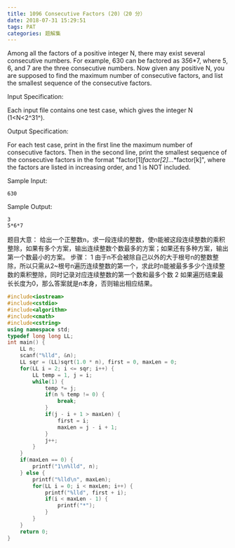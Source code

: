 ```yaml
---
title: 1096 Consecutive Factors (20)（20 分）
date: 2018-07-31 15:29:51
tags: PAT
categories: 题解集
---
```


Among all the factors of a positive integer N, there may exist several consecutive numbers. For example, 630 can be factored as 3*5*6*7, where 5, 6, and 7 are the three consecutive numbers. Now given any positive N, you are supposed to find the maximum number of consecutive factors, and list the smallest sequence of the consecutive factors.

Input Specification:

Each input file contains one test case, which gives the integer N (1<N<2^31^).

Output Specification:

For each test case, print in the first line the maximum number of consecutive factors. Then in the second line, print the smallest sequence of the consecutive factors in the format "factor[1]*factor[2]*...*factor[k]", where the factors are listed in increasing order, and 1 is NOT included.

Sample Input:
```
630
```
Sample Output:
```
3
5*6*7
```
题目大意：
给出一个正整数n，求一段连续的整数，使n能被这段连续整数的乘积整除，如果有多个方案，输出连续整数个数最多的方案；如果还有多种方案，输出第一个数最小的方案。
步骤：
1 由于n不会被除自己以外的大于根号n的整数整除，所以只需从2~根号n遍历连续整数的第一个，求此时n能被最多多少个连续整数的乘积整除，同时记录对应连续整数的第一个数和最多个数
2 如果遍历结束最长长度为0，那么答案就是n本身，否则输出相应结果。

```cpp
#include<iostream>
#include<cstdio>
#include<algorithm>
#include<cmath>
#include<cstring>
using namespace std;
typedef long long LL;
int main() {
    LL n;
    scanf("%lld", &n);
    LL sqr = (LL)sqrt(1.0 * n), first = 0, maxLen = 0;
    for(LL i = 2; i <= sqr; i++) {
        LL temp = 1, j = i;
        while(1) {
            temp *= j;
            if(n % temp != 0) {
                break;
            }
            if(j - i + 1 > maxLen) {
                first = i;
                maxLen = j - i + 1;
            }
            j++;
        }
    }
    if(maxLen == 0) {
        printf("1\n%lld", n);
    } else {
        printf("%lld\n", maxLen);
        for(LL i = 0; i < maxLen; i++) {
            printf("%lld", first + i);
            if(i < maxLen - 1) {
                printf("*");
            }
        }
    }
    return 0;
}

```